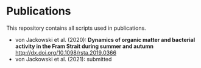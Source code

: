 # Publications
This repository contains all scripts used in publications.

* von Jackowski et al. (2020): **Dynamics of organic matter and bacterial activity in the Fram Strait during summer and autumn** http://dx.doi.org/10.1098/rsta.2019.0366
* von Jackowski et al. (2021): submitted
